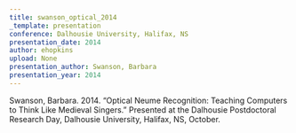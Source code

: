 ```yaml
---
title: swanson_optical_2014
_template: presentation
conference: Dalhousie University, Halifax, NS
presentation_date: 2014
author: ehopkins
upload: None
presentation_author: Swanson, Barbara
presentation_year: 2014
---
```

Swanson, Barbara. 2014. “Optical Neume Recognition: Teaching Computers to Think Like Medieval Singers.” Presented at the Dalhousie Postdoctoral Research Day, Dalhousie University, Halifax, NS, October.